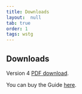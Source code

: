 ```yaml
---
title: Downloads
layout:  null
tab: true
order: 1
tags: wstg
---
```


## Downloads

Version 4 [PDF download](https://www.owasp.org/images/1/19/OTGv4.pdf).

You can buy the Guide [here](http://www.lulu.com/shop/matteo-meucci-and-andrew-muller/testing-guide-40-release/paperback/product-22294314.html).
